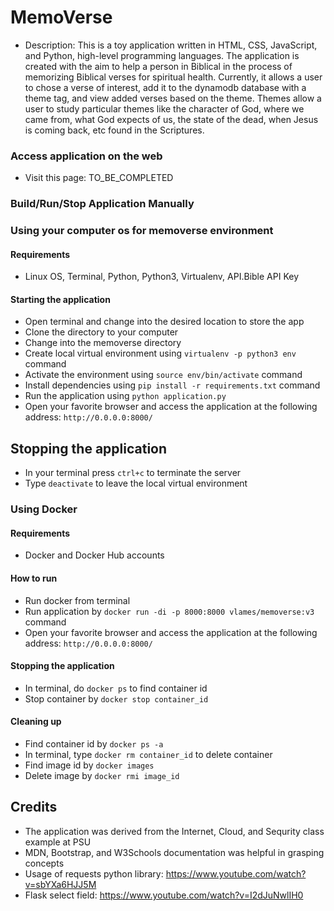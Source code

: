 # MemoVerse

* Description: This is a toy application written in HTML, CSS, JavaScript, and Python, high-level programming languages. The application is created with the aim to help a person in Biblical in the process of memorizing Biblical verses for spiritual health. Currently, it allows a user to chose a verse of interest, add it to the dynamodb database with a theme tag, and view added verses based on the theme. Themes allow a user to study particular themes like the character of God, where we came from, what God expects of us, the state of the dead, when Jesus is coming back, etc found in the Scriptures.

### Access application on the web
* Visit this page: TO_BE_COMPLETED

### Build/Run/Stop Application Manually

### Using your computer os for memoverse environment
#### Requirements
* Linux OS, Terminal, Python, Python3, Virtualenv, API.Bible API Key
#### Starting the application
* Open terminal and change into the desired location to store the app
* Clone the directory to your computer
* Change into the memoverse directory
* Create local virtual environment using ```virtualenv -p python3 env``` command
* Activate the environment using ```source env/bin/activate``` command
* Install dependencies using ```pip install -r requirements.txt``` command
* Run the application using ```python application.py```
* Open your favorite browser and access the application at the following address: ```http://0.0.0.0:8000/```
## Stopping the application
* In your terminal press ```ctrl+c``` to terminate the server
* Type ```deactivate``` to leave the local virtual environment

### Using Docker
#### Requirements
* Docker and Docker Hub accounts
#### How to run
* Run docker from terminal
* Run application by ```docker run -di -p 8000:8000 vlames/memoverse:v3``` command
* Open your favorite browser and access the application at the following address: ```http://0.0.0.0:8000/``` 
#### Stopping the application
* In terminal, do ```docker ps``` to find container id
* Stop container by ```docker stop container_id```
#### Cleaning up
* Find container id by ```docker ps -a```
* In terminal, type ```docker rm container_id``` to delete container
* Find image id by ```docker images```
* Delete image by ```docker rmi image_id```

## Credits

* The application was derived from the Internet, Cloud, and Sequrity class example at PSU
* MDN, Bootstrap, and W3Schools documentation was helpful in grasping concepts
* Usage of requests python library: https://www.youtube.com/watch?v=sbYXa6HJJ5M
* Flask select field: https://www.youtube.com/watch?v=I2dJuNwlIH0
